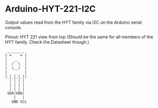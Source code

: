 Arduino-HYT-221-I2C
===================

Output values read from the HYT family via I2C on the Arduino serial console.

Pinout:
HYT 221 view from top (Should be the same for all members of the HYT family. Check the Datasheet though.)

     ________
    | =    = |
    |   __   |
    |  /  \  |
    |  \__/  |
    |        |
    |_|_|_|_||
      | | | |
      | | | |
      | | | |
     SDA|VDD|
        |   |
       GND SCL
